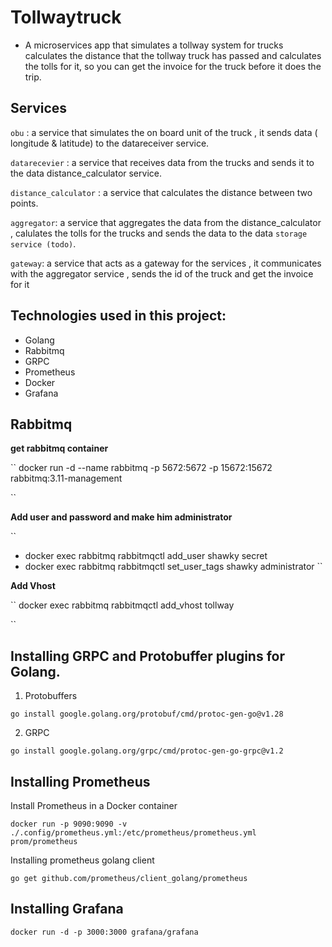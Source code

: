 # Tollwaytruck

- A microservices app that simulates a tollway system for trucks calculates the distance that the tollway truck has passed and calculates the tolls for it, so you can get the invoice for the truck before it does the trip.

## Services

`obu` : a service that simulates the on board unit of the truck , it sends data ( longitude & latitude) to the datareceiver service.

`datarecevier` : a service that receives data from the trucks and sends it to the data distance_calculator service.

`distance_calculator` : a service that calculates the distance between two points.

`aggregator`: a service that aggregates the data from the distance_calculator , calulates the tolls for the trucks and sends the data to the data `storage service (todo)`.

`gateway`: a service that acts as a gateway for the services , it communicates with the aggregator service , sends the id of the truck and get the invoice for it

## Technologies used in this project:

- Golang
- Rabbitmq
- GRPC
- Prometheus
- Docker
- Grafana

## Rabbitmq

**get rabbitmq container**

``
docker run -d --name rabbitmq -p 5672:5672 -p 15672:15672 rabbitmq:3.11-management

``

**Add user and password and make him administrator**

``

- docker exec rabbitmq rabbitmqctl add_user shawky secret
- docker exec rabbitmq rabbitmqctl set_user_tags shawky administrator
  ``

**Add Vhost**

``
docker exec rabbitmq rabbitmqctl add_vhost tollway

``

## Installing GRPC and Protobuffer plugins for Golang.

1. Protobuffers

`go install google.golang.org/protobuf/cmd/protoc-gen-go@v1.28`

2. GRPC

`go install google.golang.org/grpc/cmd/protoc-gen-go-grpc@v1.2`

## Installing Prometheus

Install Prometheus in a Docker container

`docker run -p 9090:9090 -v ./.config/prometheus.yml:/etc/prometheus/prometheus.yml prom/prometheus`

Installing prometheus golang client

`go get github.com/prometheus/client_golang/prometheus`

## Installing Grafana

`docker run -d -p 3000:3000 grafana/grafana`
